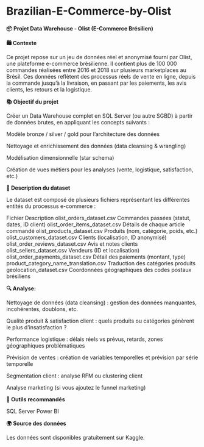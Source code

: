 # Brazilian-E-Commerce-by-Olist
**📦 Projet Data Warehouse - Olist (E-Commerce Brésilien)**

**🛍️ Contexte**

Ce projet repose sur un jeu de données réel et anonymisé fourni par Olist, une plateforme e-commerce brésilienne. Il contient plus de 100 000 commandes réalisées entre 2016 et 2018 sur plusieurs marketplaces au Brésil. Ces données reflètent des processus réels de vente en ligne, depuis la commande jusqu’à la livraison, en passant par les paiements, les avis clients, les retours et la logistique.

**📚 Objectif du projet** 

Créer un Data Warehouse complet en SQL Server (ou autre SGBD) à partir de données brutes, en appliquant les concepts suivants :

Modèle bronze / silver / gold pour l’architecture des données

Nettoyage et enrichissement des données (data cleansing & wrangling)

Modélisation dimensionnelle (star schema)

Création de vues métiers pour les analyses (vente, logistique, satisfaction, etc.)

**🧾 Description du dataset**  

Le dataset est composé de plusieurs fichiers représentant les différentes entités du processus e-commerce :

Fichier	Description
olist_orders_dataset.csv	Commandes passées (statut, dates, ID client)
olist_order_items_dataset.csv	Détails de chaque article commandé
olist_products_dataset.csv	Produits (nom, catégorie, poids, etc.)
olist_customers_dataset.csv	Clients (localisation, ID anonymisé)
olist_order_reviews_dataset.csv	Avis et notes clients
olist_sellers_dataset.csv	Vendeurs (ID et localisation)
olist_order_payments_dataset.csv	Détail des paiements (montant, type)
product_category_name_translation.csv	Traduction des catégories produits
geolocation_dataset.csv	Coordonnées géographiques des codes postaux brésiliens

**🔍 Analyse:**   

Nettoyage de données (data cleansing) : gestion des données manquantes, incohérentes, doublons, etc.

Qualité produit & satisfaction client : quels produits ou catégories génèrent le plus d’insatisfaction ?

Performance logistique : délais réels vs prévus, retards, zones géographiques problématiques

Prévision de ventes : création de variables temporelles et prévision par série temporelle

Segmentation client : analyse RFM ou clustering client

Analyse marketing (si vous ajoutez le funnel marketing)

**🧰 Outils recommandés** 

SQL Server 
Power BI 

**🌍 Source des données**

Les données sont disponibles gratuitement sur Kaggle.
